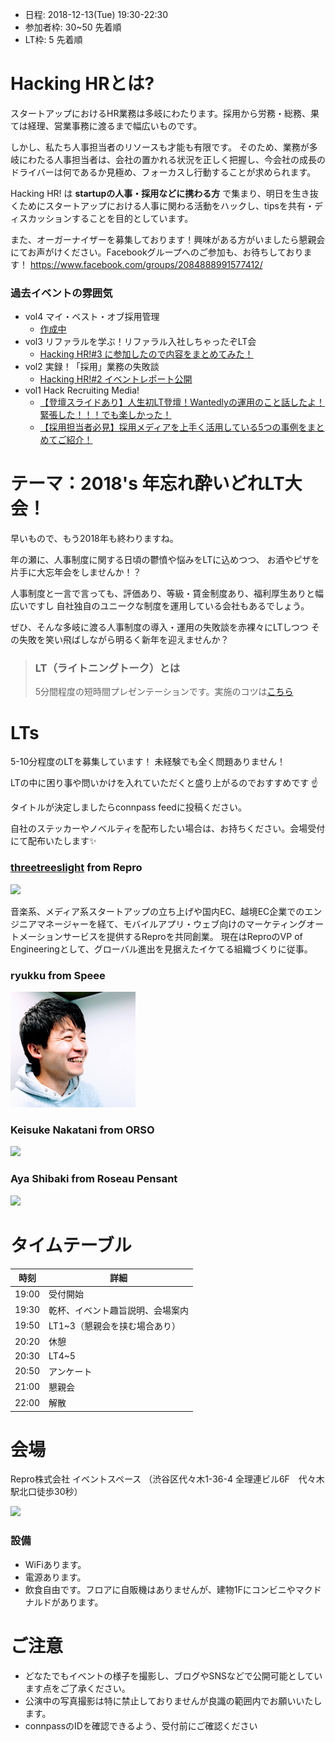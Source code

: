- 日程: 2018-12-13(Tue) 19:30-22:30
- 参加者枠: 30~50 先着順
- LT枠: 5 先着順

# Hacking HRとは?

スタートアップにおけるHR業務は多岐にわたります。採用から労務・総務、果ては経理、営業事務に渡るまで幅広いものです。

しかし、私たち人事担当者のリソースも才能も有限です。
そのため、業務が多岐にわたる人事担当者は、会社の置かれる状況を正しく把握し、今会社の成長のドライバーは何であるか見極め、フォーカスし行動することが求められます。

Hacking HR! は **startupの人事・採用などに携わる方** で集まり、明日を生き抜くためにスタートアップにおける人事に関わる活動をハックし、tipsを共有・ディスカッションすることを目的としています。

また、オーガーナイザーを募集しております！興味がある方がいましたら懇親会にてお声がけください。Facebookグループへのご参加も、お待ちしております！ https://www.facebook.com/groups/2084888991577412/

### 過去イベントの雰囲気

- vol4 マイ・ベスト・オブ採用管理
    - [作成中]()
- vol3 リファラルを学ぶ！リファラル入社しちゃったぞLT会
    - [Hacking HR!#3 に参加したので内容をまとめてみた！](http://hoozm.hatenablog.com/entry/2018/09/26/015431)
- vol2 実録！「採用」業務の失敗談
    - [Hacking HR!#2 イベントレポート公開](https://www.wantedly.com/companies/repro/post_articles/134086)
- vol1 Hack Recruiting Media!
    - [【登壇スライドあり】人生初LT登壇！Wantedlyの運用のこと話したよ！緊張した！！！でも楽しかった！](https://www.wantedly.com/companies/dip/post_articles/127060])
    - [【採用担当者必見】採用メディアを上手く活用している5つの事例をまとめてご紹介！](https://hcm-jinjer.com/media/contents/b-contents-saiyo-hack1-180814/)

# テーマ：2018's 年忘れ酔いどれLT大会！

早いもので、もう2018年も終わりますね。

年の瀬に、人事制度に関する日頃の鬱憤や悩みをLTに込めつつ、
お酒やピザを片手に大忘年会をしませんか！？

人事制度と一言で言っても、評価あり、等級・賃金制度あり、福利厚生ありと幅広いですし
自社独自のユニークな制度を運用している会社もあるでしょう。

ぜひ、そんな多岐に渡る人事制度の導入・運用の失敗談を赤裸々にLTしつつ
その失敗を笑い飛ばしながら明るく新年を迎えませんか？


> ### LT（ライトニングトーク）とは
> 5分間程度の短時間プレゼンテーションです。実施のコツは[こちら](http://develtips.com/etc/239)

# LTs

5-10分程度のLTを募集しています！
未経験でも全く問題ありません！

LTの中に困り事や問いかけを入れていただくと盛り上がるのでおすすめです ☝️

タイトルが決定しましたらconnpass feedに投稿ください。

自社のステッカーやノベルティを配布したい場合は、お持ちください。会場受付にて配布いたします✨

### [threetreeslight](https://twitter.com/threetreeslight) from Repro

![](https://pbs.twimg.com/profile_images/668402457978908672/2bdWkA5R_200x200.jpg)

音楽系、メディア系スタートアップの立ち上げや国内EC、越境EC企業でのエンジニアマネージャーを経て、モバイルアプリ・ウェブ向けのマーケティングオートメーションサービスを提供するReproを共同創業。
現在はReproのVP of Engineeringとして、グローバル進出を見据えたイケてる組織づくりに従事。

### ryukku from Speee
![](https://github.com/hacking-hr/hacking-hr/blob/master/assets/images/ryukku.png?raw=true)

### Keisuke Nakatani from ORSO
![](https://avatars0.githubusercontent.com/u/16422265?s=200&v=4)

### Aya Shibaki from Roseau Pensant
![](https://avatars2.githubusercontent.com/u/42400921?s=200&v=4)

# タイムテーブル

時刻 | 詳細
--- | ---
19:00 | 受付開始
19:30 | 乾杯、イベント趣旨説明、会場案内
19:50 | LT1~3（懇親会を挟む場合あり）
20:20 | 休憩
20:30 | LT4~5
20:50 | アンケート
21:00 | 懇親会
22:00 | 解散

# 会場

Repro株式会社 イベントスペース （渋谷区代々木1-36-4 全理連ビル6F　代々木駅北口徒歩30秒）

![](https://img.esa.io/uploads/production/attachments/2285/2018/07/26/21575/1e37e577-377a-4c99-88d0-a84accdce5be.jpg)

### 設備

- WiFiあります。
- 電源あります。
- 飲食自由です。フロアに自販機はありませんが、建物1Fにコンビニやマクドナルドがあります。

# ご注意

- どなたでもイベントの様子を撮影し、ブログやSNSなどで公開可能としています点をご了承ください。
- 公演中の写真撮影は特に禁止しておりませんが良識の範囲内でお願いいたします。
- connpassのIDを確認できるよう、受付前にご確認ください
